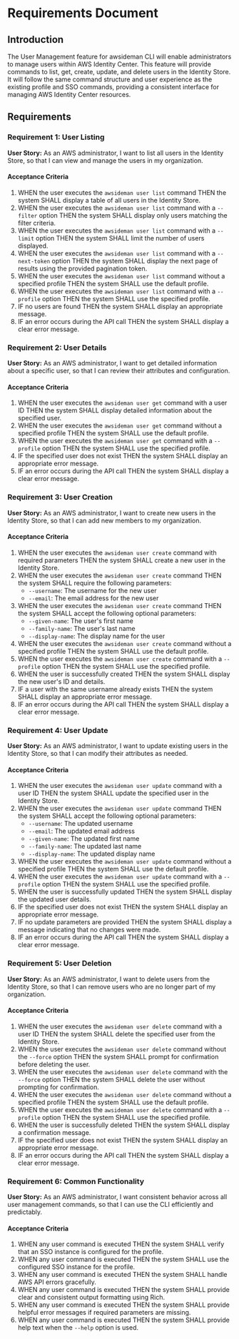 # Requirements Document

## Introduction

The User Management feature for awsideman CLI will enable administrators to manage users within AWS Identity Center. This feature will provide commands to list, get, create, update, and delete users in the Identity Store. It will follow the same command structure and user experience as the existing profile and SSO commands, providing a consistent interface for managing AWS Identity Center resources.

## Requirements

### Requirement 1: User Listing

**User Story:** As an AWS administrator, I want to list all users in the Identity Store, so that I can view and manage the users in my organization.

#### Acceptance Criteria

1. WHEN the user executes the `awsideman user list` command THEN the system SHALL display a table of all users in the Identity Store.
2. WHEN the user executes the `awsideman user list` command with a `--filter` option THEN the system SHALL display only users matching the filter criteria.
3. WHEN the user executes the `awsideman user list` command with a `--limit` option THEN the system SHALL limit the number of users displayed.
4. WHEN the user executes the `awsideman user list` command with a `--next-token` option THEN the system SHALL display the next page of results using the provided pagination token.
5. WHEN the user executes the `awsideman user list` command without a specified profile THEN the system SHALL use the default profile.
6. WHEN the user executes the `awsideman user list` command with a `--profile` option THEN the system SHALL use the specified profile.
7. IF no users are found THEN the system SHALL display an appropriate message.
8. IF an error occurs during the API call THEN the system SHALL display a clear error message.

### Requirement 2: User Details

**User Story:** As an AWS administrator, I want to get detailed information about a specific user, so that I can review their attributes and configuration.

#### Acceptance Criteria

1. WHEN the user executes the `awsideman user get` command with a user ID THEN the system SHALL display detailed information about the specified user.
2. WHEN the user executes the `awsideman user get` command without a specified profile THEN the system SHALL use the default profile.
3. WHEN the user executes the `awsideman user get` command with a `--profile` option THEN the system SHALL use the specified profile.
4. IF the specified user does not exist THEN the system SHALL display an appropriate error message.
5. IF an error occurs during the API call THEN the system SHALL display a clear error message.

### Requirement 3: User Creation

**User Story:** As an AWS administrator, I want to create new users in the Identity Store, so that I can add new members to my organization.

#### Acceptance Criteria

1. WHEN the user executes the `awsideman user create` command with required parameters THEN the system SHALL create a new user in the Identity Store.
2. WHEN the user executes the `awsideman user create` command THEN the system SHALL require the following parameters:
   - `--username`: The username for the new user
   - `--email`: The email address for the new user
3. WHEN the user executes the `awsideman user create` command THEN the system SHALL accept the following optional parameters:
   - `--given-name`: The user's first name
   - `--family-name`: The user's last name
   - `--display-name`: The display name for the user
4. WHEN the user executes the `awsideman user create` command without a specified profile THEN the system SHALL use the default profile.
5. WHEN the user executes the `awsideman user create` command with a `--profile` option THEN the system SHALL use the specified profile.
6. WHEN the user is successfully created THEN the system SHALL display the new user's ID and details.
7. IF a user with the same username already exists THEN the system SHALL display an appropriate error message.
8. IF an error occurs during the API call THEN the system SHALL display a clear error message.

### Requirement 4: User Update

**User Story:** As an AWS administrator, I want to update existing users in the Identity Store, so that I can modify their attributes as needed.

#### Acceptance Criteria

1. WHEN the user executes the `awsideman user update` command with a user ID THEN the system SHALL update the specified user in the Identity Store.
2. WHEN the user executes the `awsideman user update` command THEN the system SHALL accept the following optional parameters:
   - `--username`: The updated username
   - `--email`: The updated email address
   - `--given-name`: The updated first name
   - `--family-name`: The updated last name
   - `--display-name`: The updated display name
3. WHEN the user executes the `awsideman user update` command without a specified profile THEN the system SHALL use the default profile.
4. WHEN the user executes the `awsideman user update` command with a `--profile` option THEN the system SHALL use the specified profile.
5. WHEN the user is successfully updated THEN the system SHALL display the updated user details.
6. IF the specified user does not exist THEN the system SHALL display an appropriate error message.
7. IF no update parameters are provided THEN the system SHALL display a message indicating that no changes were made.
8. IF an error occurs during the API call THEN the system SHALL display a clear error message.

### Requirement 5: User Deletion

**User Story:** As an AWS administrator, I want to delete users from the Identity Store, so that I can remove users who are no longer part of my organization.

#### Acceptance Criteria

1. WHEN the user executes the `awsideman user delete` command with a user ID THEN the system SHALL delete the specified user from the Identity Store.
2. WHEN the user executes the `awsideman user delete` command without the `--force` option THEN the system SHALL prompt for confirmation before deleting the user.
3. WHEN the user executes the `awsideman user delete` command with the `--force` option THEN the system SHALL delete the user without prompting for confirmation.
4. WHEN the user executes the `awsideman user delete` command without a specified profile THEN the system SHALL use the default profile.
5. WHEN the user executes the `awsideman user delete` command with a `--profile` option THEN the system SHALL use the specified profile.
6. WHEN the user is successfully deleted THEN the system SHALL display a confirmation message.
7. IF the specified user does not exist THEN the system SHALL display an appropriate error message.
8. IF an error occurs during the API call THEN the system SHALL display a clear error message.

### Requirement 6: Common Functionality

**User Story:** As an AWS administrator, I want consistent behavior across all user management commands, so that I can use the CLI efficiently and predictably.

#### Acceptance Criteria

1. WHEN any user command is executed THEN the system SHALL verify that an SSO instance is configured for the profile.
2. WHEN any user command is executed THEN the system SHALL use the configured SSO instance for the profile.
3. WHEN any user command is executed THEN the system SHALL handle AWS API errors gracefully.
4. WHEN any user command is executed THEN the system SHALL provide clear and consistent output formatting using Rich.
5. WHEN any user command is executed THEN the system SHALL provide helpful error messages if required parameters are missing.
6. WHEN any user command is executed THEN the system SHALL provide help text when the `--help` option is used.
